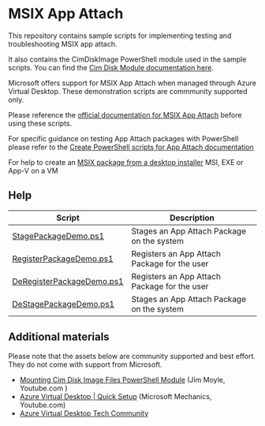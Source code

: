 # MSIX App Attach

This repository contains sample scripts for implementing testing and troubleshooting MSIX app attach.

It also contains the CimDiskImage PowerShell module used in the sample scripts. You can find the [Cim Disk Module documentation here](CimDiskImage-PoSh-Module/README.md).

Microsoft offers support for MSIX App Attach when managed through Azure Virtual Desktop. These demonstration scripts are commmunity supported only.

Please reference the [official documentation for MSIX App Attach](https://learn.microsoft.com/azure/virtual-desktop/what-is-app-attach) before using these scripts.

For specific guidance on testing App Attach packages with PowerShell please refer to the [Create PowerShell scripts for App Attach documentation](https://learn.microsoft.com/azure/virtual-desktop/app-attach)

For help to create an [MSIX package from a desktop installer](https://docs.microsoft.com/windows/msix/packaging-tool/create-app-package-msi-vm) MSI, EXE or App-V on a VM

## Help

| Script      | Description |
| ----------- | ----------- |
| [StagePackageDemo.ps1](Help/StagePackageDemo.ps1.md)      | Stages an App Attach Package on the system       |
| [RegisterPackageDemo.ps1](Help/RegisterPackageDemo.ps1.md)      | Registers an App Attach Package for the user       |
| [DeRegisterPackageDemo.ps1](Help/DeRegisterPackageDemo.ps1.md)      | Registers an App Attach Package for the user       |
| [DeStagePackageDemo.ps1](Help/DeStagePackageDemo.ps1.md)      | Stages an App Attach Package on the system       |

## Additional materials

Please note that the assets below are community supported and best effort. They do not come with support from Microsoft.

* [Mounting Cim Disk Image Files PowerShell Module](https://youtube.com/watch?v=nfFNODPIntE&feature=shares) (Jim Moyle, Youtube.com )
* [Azure Virtual Desktop | Quick Setup](https://youtube.com/watch?v=u99cY0MXZds&feature=shares) (Microsoft Mechanics, Youtube.com)
* [Azure Virtual Desktop Tech Community](https://techcommunity.microsoft.com/t5/Windows-Virtual-Desktop/bd-p/WindowsVirtualDesktop)
